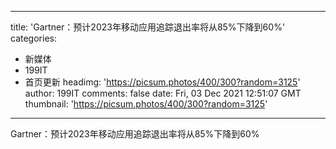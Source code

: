 
---
title: 'Gartner：预计2023年移动应用追踪退出率将从85%下降到60%'
categories: 
 - 新媒体
 - 199IT
 - 首页更新
headimg: 'https://picsum.photos/400/300?random=3125'
author: 199IT
comments: false
date: Fri, 03 Dec 2021 12:51:07 GMT
thumbnail: 'https://picsum.photos/400/300?random=3125'
---

<div>   
Gartner：预计2023年移动应用追踪退出率将从85%下降到60%  
</div>
            